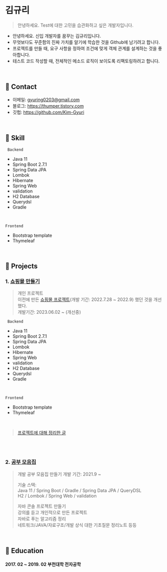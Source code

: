 # 김규리
> 안녕하세요. Test에 대한 고민을 습관화하고 싶은 개발자입니다.

- 안녕하세요. 신입 개발자를 꿈꾸는 김규리입니다.
- 무엇보다도 꾸준함의 진짜 가치를 알기에 학습한 것을 Github에 남기려고 합니다.
- 프로젝트를 만들 때, 요구 사항을 정하여 조건에 맞게 객체 관계를 설계하는 것을 좋아합니다.
- 테스트 코드 작성할 때, 전체적인 메소드 로직이 보이도록 리팩토링하려고 합니다.


</br>

## :pushpin: Contact
- 이메일: gyuring0203@gmail.com
- 블로그: https://thumper.tistory.com
- 깃헙: https://github.com/Kim-Gyuri

</br>

## :pushpin: Skill

` Backend`
+ Java 11
+ Spring Boot 2.7.1
+ Spring Data JPA
+ Lombok
+ Hibernate
+ Spring Web
+ validation
+ H2 Database 
+ Querydsl
+ Gradle 
<br>

`Frontend`
+ Bootstrap template
+ Thymeleaf
<br>
  
## :pushpin: Projects
### 1. [쇼핑몰 만들기](https://github.com/Kim-Gyuri/Improved-SpringBoot-Online-Shopping-Store)

> 개인 프로젝트 <br> 
> 이전에 만든 [쇼핑몰 프로젝트](https://github.com/Kim-Gyuri/SpringBoot-Online-Shopping-Store)(개발 기간: 2022.7.28 ~ 2022.9) 했던 것을 개선했다. <br> 
> 개발기간: 2023.06.02 ~ (개선중) 

` Backend`
+ Java 11
+ Spring Boot 2.7.1
+ Spring Data JPA
+ Lombok
+ Hibernate
+ Spring Web
+ validation
+ H2 Database 
+ Querydsl
+ Gradle 
<br>

`Frontend`
+ Bootstrap template
+ Thymeleaf

<br>

> [프로젝트에 대해 정리한 글](https://thumper.tistory.com/category/%ED%94%84%EB%A1%9C%EC%A0%9D%ED%8A%B8/%EA%B0%9C%EC%9D%B8%20%ED%94%84%EB%A1%9C%EC%A0%9D%ED%8A%B8%20V2)

<br>
<br>

### 2. [공부 모음집](https://github.com/Kim-Gyuri/studying_programming_archive)
> 개발 공부 모음집 만들기
>개발 기간: 2021.9 ~   
>  
>기술 스택:  
>Java 11 / Spring Boot / Gradle / Spring Data JPA / QueryDSL  
>H2 / Lombok / Spring Web / validation
>  
> 자바 콘솔 프로젝트 만들기 <br> 강의를 듣고 개인적으로 만든 프로젝트 <br> 자바로 푸는 알고리즘 정리 <br> 네트워크/JAVA/자료구조/개발 상식 대한 기초질문 정리노트 등등

</br>

## :pushpin: Education
#### 2017. 02 ~ 2019. 02 부천대학 전자공학

